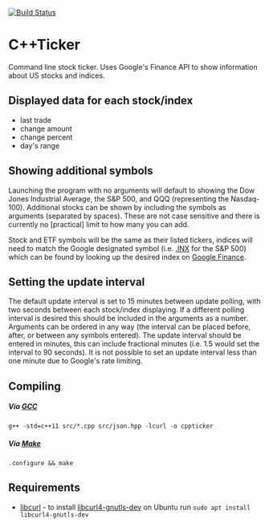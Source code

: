 [![Build Status](https://travis-ci.org/Exupery/cppticker.svg)](https://travis-ci.org/Exupery/cppticker)
# C++Ticker

Command line stock ticker. Uses Google's Finance API to show information about US stocks and indices.

## Displayed data for each stock/index

* last trade
* change amount
* change percent
* day's range

## Showing additional symbols

Launching the program with no arguments will default to showing the Dow Jones Industrial Average, the S&P 500, and QQQ (representing the Nasdaq-100). Additional stocks can be shown by including the symbols as arguments (separated by spaces). These are not case sensitive and there is currently no [practical] limit to how many you can add.

Stock and ETF symbols will be the same as their listed tickers, indices will need to match the Google designated symbol (i.e. [.INX](https://www.google.com/finance?q=INDEXSP:.INX) for the S&P 500) which can be found by looking up the desired index on [Google Finance](https://www.google.com/finance).

## Setting the update interval

The default update interval is set to 15 minutes between update polling, with two seconds between each stock/index displaying. If a different polling interval is desired this should be included in the arguments as a number. Arguments can be ordered in any way (the interval can be placed before, after, or between any symbols entered). The update interval should be entered in minutes, this can include fractional minutes (i.e. 1.5 would set the interval to 90 seconds). It is not possible to set an update interval less than one minute due to Google's rate limiting.

## Compiling

##### Via [GCC](https://gcc.gnu.org/onlinedocs/gcc-5.4.0/gcc/G_002b_002b-and-GCC.html)
`g++ -std=c++11 src/*.cpp src/json.hpp -lcurl -o cppticker`

##### Via [Make](https://www.gnu.org/software/make/manual/make.html)
`.configure && make`

## Requirements

* [libcurl](https://curl.haxx.se/libcurl/) - to install [libcurl4-gnutls-dev](https://packages.ubuntu.com/xenial/libcurl4-gnutls-dev) on Ubuntu run `sudo apt install libcurl4-gnutls-dev`
